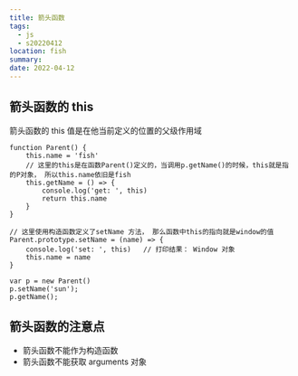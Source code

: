```yaml
---
title: 箭头函数
tags:
  - js
  - s20220412
location: fish
summary:
date: 2022-04-12
---
```


## 箭头函数的 this

箭头函数的 this 值是在他当前定义的位置的父级作用域

```
function Parent() {
    this.name = 'fish'
    // 这里的this是在函数Parent()定义的，当调用p.getName()的时候，this就是指的P对象， 所以this.name依旧是fish
    this.getName = () => {
        console.log('get: ', this)
        return this.name
    }
}

// 这里使用构造函数定义了setName 方法， 那么函数中this的指向就是window的值
Parent.prototype.setName = (name) => {
    console.log('set: ', this)   // 打印结果： Window 对象
    this.name = name
}

var p = new Parent()
p.setName('sun');
p.getName();
```

## 箭头函数的注意点

- 箭头函数不能作为构造函数
- 箭头函数不能获取 arguments 对象
